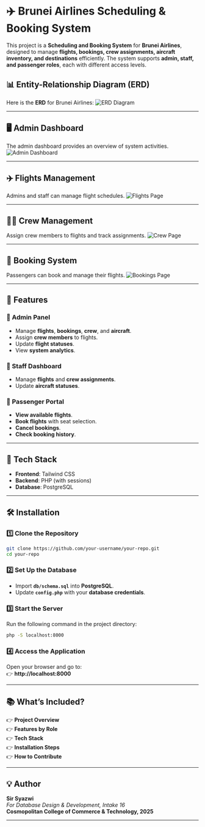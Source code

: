 # ✈️ Brunei Airlines Scheduling & Booking System

This project is a **Scheduling and Booking System** for **Brunei Airlines**, designed to manage **flights, bookings, crew assignments, aircraft inventory, and destinations** efficiently. The system supports **admin, staff, and passenger roles**, each with different access levels.

## 📊 Entity-Relationship Diagram (ERD)
Here is the **ERD** for Brunei Airlines:
![ERD Diagram](images/ERD_bruneiairline.png)

---

## 🖥️ Admin Dashboard
The admin dashboard provides an overview of system activities.
![Admin Dashboard](images/admin_dashboard.png)

---

## ✈️ Flights Management
Admins and staff can manage flight schedules.
![Flights Page](images/flight.png)

---

## 🧑‍✈️ Crew Management
Assign crew members to flights and track assignments.
![Crew Page](images/crew.png)

---

## 🛒 Booking System
Passengers can book and manage their flights.
![Bookings Page](images/bookings.png)


---

## 📌 Features

### 🔹 Admin Panel
- Manage **flights**, **bookings**, **crew**, and **aircraft**.
- Assign **crew members** to flights.
- Update **flight statuses**.
- View **system analytics**.

### 🔹 Staff Dashboard
- Manage **flights** and **crew assignments**.
- Update **aircraft statuses**.

### 🔹 Passenger Portal
- **View available flights**.
- **Book flights** with seat selection.
- **Cancel bookings**.
- **Check booking history**.

---

## 🏢 Tech Stack

- **Frontend**: Tailwind CSS  
- **Backend**: PHP (with sessions)  
- **Database**: PostgreSQL  

---

## 🛠️ Installation

### 1️⃣ Clone the Repository  
```bash
git clone https://github.com/your-username/your-repo.git
cd your-repo
```

### 2️⃣ Set Up the Database  
* Import **`db/schema.sql`** into **PostgreSQL**.
* Update **`config.php`** with your **database credentials**.

### 3️⃣ Start the Server  
Run the following command in the project directory:  
```bash
php -S localhost:8000
```

### 4️⃣ Access the Application  
Open your browser and go to:  
👉 **http://localhost:8000**

---

## 📚 What’s Included?
👉 **Project Overview**  
👉 **Features by Role**  
👉 **Tech Stack**  
👉 **Installation Steps**  
👉 **How to Contribute**  

---

## 💡 Author

**Sir Syazwi**  
_For Database Design & Development, Intake 16_  
**Cosmopolitan College of Commerce & Technology, 2025**  

---
